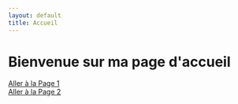 ```yaml
---
layout: default
title: Accueil
---
```


# Bienvenue sur ma page d'accueil

[Aller à la Page 1](page1.md)  
[Aller à la Page 2](page2.md)
